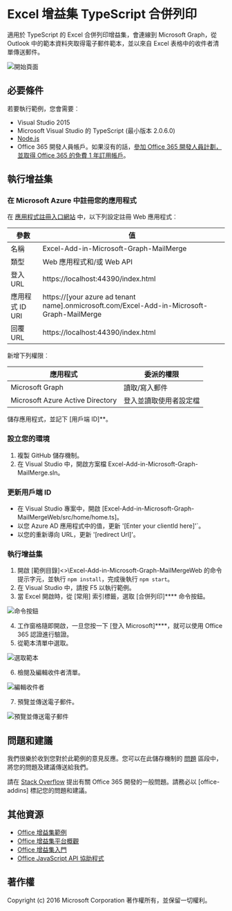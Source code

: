 # <a name="excel-add-in-typescript-mailmerge"></a>Excel 增益集 TypeScript 合併列印

適用於 TypeScript 的 Excel 合併列印增益集，會連線到 Microsoft Graph，從 Outlook 中的範本資料夾取得電子郵件範本，並以來自 Excel 表格中的收件者清單傳送郵件。

![開始頁面](../readme-images/first_run.PNG)

## <a name="prerequisites"></a>必要條件

若要執行範例，您會需要︰

* Visual Studio 2015
* Microsoft Visual Studio 的 TypeScript (最小版本 2.0.6.0)
* [Node.js](https://nodejs.org/)
* Office 365 開發人員帳戶。如果沒有的話，[參加 Office 365 開發人員計劃，並取得 Office 365 的免費 1 年訂用帳戶](https://aka.ms/devprogramsignup)。

## <a name="run-the-add-in"></a>執行增益集

### <a name="register-your-app-in-microsoft-azure"></a>在 Microsoft Azure 中註冊您的應用程式

在 [應用程式註冊入口網站](https://apps.dev.microsoft.com) 中，以下列設定註冊 Web 應用程式︰

參數 | 值
---------|--------
名稱 | Excel-Add-in-Microsoft-Graph-MailMerge
類型 | Web 應用程式和/或 Web API
登入 URL | https://localhost:44390/index.html
應用程式 ID URI | https://[your azure ad tenant name].onmicrosoft.com/Excel-Add-in-Microsoft-Graph-MailMerge
回覆 URL | https://localhost:44390/index.html

新增下列權限︰

應用程式 | 委派的權限
---------|--------
Microsoft Graph | 讀取/寫入郵件
Microsoft Azure Active Directory | 登入並讀取使用者設定檔

儲存應用程式，並記下 [用戶端 ID]**。

### <a name="set-up-your-environment"></a>設立您的環境

1. 複製 GitHub 儲存機制。
3. 在 Visual Studio 中，開啟方案檔 Excel-Add-in-Microsoft-Graph-MailMerge.sln。

### <a name="update-the-client-id"></a>更新用戶端 ID

* 在 Visual Studio 專案中，開啟 [Excel-Add-in-Microsoft-Graph-MailMergeWeb/src/home/home.ts]。
* 以您 Azure AD 應用程式中的值，更新 '[Enter your clientId here]'`。
* 以您的重新導向 URL，更新 '[redirect Url]'。

### <a name="run-the-add-in"></a>執行增益集

1. 開啟 [範例目錄]\<\>\Excel-Add-in-Microsoft-Graph-MailMergeWeb 的命令提示字元，並執行 `npm install`，完成後執行 `npm start`。
2. 在 Visual Studio 中，請按 F5 以執行範例。
3. 當 Excel 開啟時，從 [常用] 索引標籤，選取 [合併列印]**** 命令按鈕。

![命令按鈕](../readme-images/command_button.PNG)

4. 工作窗格隨即開啟，一旦您按一下 [登入 Microsoft]****，就可以使用 Office 365 認證進行驗證。
5. 從範本清單中選取。

![選取範本](../readme-images/select_template.PNG)

6. 檢閱及編輯收件者清單。

![編輯收件者](../readme-images/mailmerge_table.PNG)

7. 預覽並傳送電子郵件。

![預覽並傳送電子郵件](../readme-images/preview_send.PNG)

## <a name="questions-and-comments"></a>問題和建議

我們很樂於收到您對於此範例的意見反應。您可以在此儲存機制的 [問題](https://github.com/OfficeDev/Excel-Add-in-TypeScript-MailMerge/issues) 區段中，將您的問題及建議傳送給我們。

請在 [Stack Overflow](http://stackoverflow.com/questions/tagged/office-addins) 提出有關 Office 365 開發的一般問題。請務必以 [office-addins] 標記您的問題和建議。

## <a name="additional-resources"></a>其他資源

* [Office 增益集範例](https://github.com/OfficeDev?utf8=%E2%9C%93&query=-add-in)
* [Office 增益集平台概觀](http://dev.office.com/docs/add-ins/overview/office-add-ins)
* [Office 增益集入門](http://dev.office.com/getting-started/addins)
* [Office JavaScript API 協助程式](https://github.com/OfficeDev/office-js-helpers)

## <a name="copyright"></a>著作權

Copyright (c) 2016 Microsoft Corporation 著作權所有，並保留一切權利。





